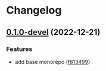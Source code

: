 # Changelog

## [0.1.0-devel](https://github.com/BernhardRode/unicorn-release/compare/cps-ui-v0.0.0-devel...cps-ui-v0.1.0-devel) (2022-12-21)


### Features

* add base monorepo ([f813499](https://github.com/BernhardRode/unicorn-release/commit/f813499e0f4af6ea4e5dd82740a3bae1c4803243))
